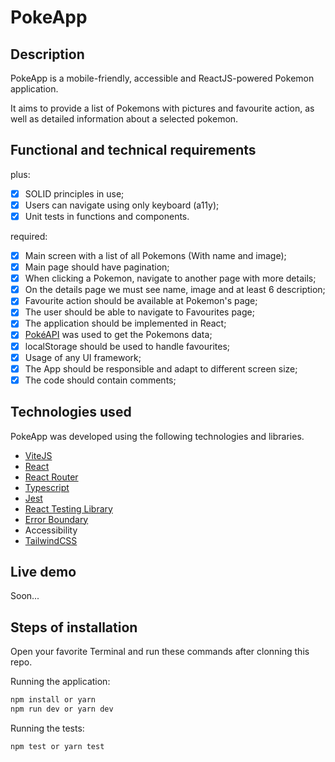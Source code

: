 # PokeApp

## Description

PokeApp is a mobile-friendly, accessible and ReactJS-powered Pokemon application.

It aims to provide a list of Pokemons with pictures and favourite action, as well as detailed information about a selected pokemon.

## Functional and technical requirements

plus:

- [x] SOLID principles in use;
- [x] Users can navigate using only keyboard (a11y);
- [x] Unit tests in functions and components.

required:

- [x] Main screen with a list of all Pokemons (With name and image);
- [x] Main page should have pagination;
- [x] When clicking a Pokemon, navigate to another page with more details;
- [x] On the details page we must see name, image and at least 6 description;
- [x] Favourite action should be available at Pokemon's page;
- [x] The user should be able to navigate to Favourites page;
- [x] The application should be implemented in React;
- [x] [PokéAPI](https://pokeapi.co/) was used to get the Pokemons data;
- [x] localStorage should be used to handle favourites;
- [x] Usage of any UI framework;
- [x] The App should be responsible and adapt to different screen size;
- [x] The code should contain comments;

## Technologies used

PokeApp was developed using the following technologies and libraries.

- [ViteJS](https://vitejs.dev/)
- [React](https://react.dev/)
- [React Router](https://reactrouter.com/en/main)
- [Typescript](https://www.typescriptlang.org/)
- [Jest](https://jestjs.io/)
- [React Testing Library](https://testing-library.com/docs/react-testing-library/intro/)
- [Error Boundary](https://react.dev/reference/react/Component#catching-rendering-errors-with-an-error-boundary)
- Accessibility
- [TailwindCSS](https://tailwindcss.com/)

## Live demo

Soon...

## Steps of installation

Open your favorite Terminal and run these commands after clonning this repo.

Running the application:

```sh
npm install or yarn
npm run dev or yarn dev
```

Running the tests:

```sh
npm test or yarn test
```
